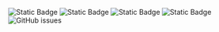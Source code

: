 ![Static Badge](https://img.shields.io/badge/blacklists-60-000000) ![Static Badge](https://img.shields.io/badge/blacklisted-3179503-cc0000) ![Static Badge](https://img.shields.io/badge/whitelisted-2242-00CC00) ![Static Badge](https://img.shields.io/badge/streaming_blacklist-28107-000000) ![GitHub issues](https://img.shields.io/github/issues/fabriziosalmi/blacklists)
